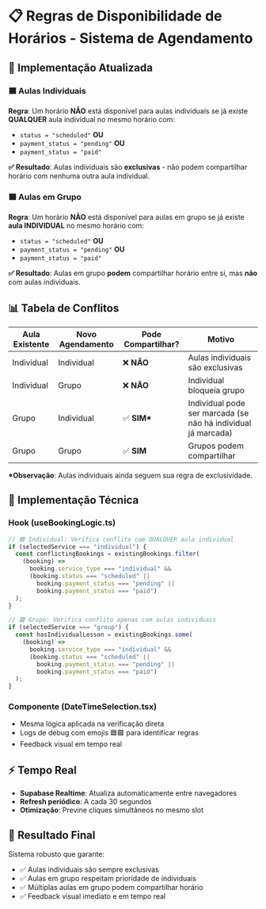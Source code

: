 # 📋 Regras de Disponibilidade de Horários - Sistema de Agendamento

## 🎯 Implementação Atualizada

### 🟦 **Aulas Individuais**

**Regra**: Um horário **NÃO** está disponível para aulas individuais se já existe **QUALQUER** aula individual no mesmo horário com:

- `status = "scheduled"` **OU**
- `payment_status = "pending"` **OU**
- `payment_status = "paid"`

**✅ Resultado**: Aulas individuais são **exclusivas** - não podem compartilhar horário com nenhuma outra aula individual.

### 🟩 **Aulas em Grupo**

**Regra**: Um horário **NÃO** está disponível para aulas em grupo se já existe **aula INDIVIDUAL** no mesmo horário com:

- `status = "scheduled"` **OU**
- `payment_status = "pending"` **OU**
- `payment_status = "paid"`

**✅ Resultado**: Aulas em grupo **podem** compartilhar horário entre si, mas **não** com aulas individuais.

## 📊 **Tabela de Conflitos**

| Aula Existente | Novo Agendamento | Pode Compartilhar? | Motivo                                                        |
| -------------- | ---------------- | ------------------ | ------------------------------------------------------------- |
| Individual     | Individual       | ❌ **NÃO**         | Aulas individuais são exclusivas                              |
| Individual     | Grupo            | ❌ **NÃO**         | Individual bloqueia grupo                                     |
| Grupo          | Individual       | ✅ **SIM\***       | Individual pode ser marcada (se não há individual já marcada) |
| Grupo          | Grupo            | ✅ **SIM**         | Grupos podem compartilhar                                     |

**\*Observação**: Aulas individuais ainda seguem sua regra de exclusividade.

## 🔧 **Implementação Técnica**

### **Hook (useBookingLogic.ts)**

```typescript
// 🟦 Individual: Verifica conflito com QUALQUER aula individual
if (selectedService === "individual") {
  const conflictingBookings = existingBookings.filter(
    (booking) =>
      booking.service_type === "individual" &&
      (booking.status === "scheduled" ||
        booking.payment_status === "pending" ||
        booking.payment_status === "paid")
  );
}

// 🟩 Grupo: Verifica conflito apenas com aulas individuais
if (selectedService === "group") {
  const hasIndividualLesson = existingBookings.some(
    (booking) =>
      booking.service_type === "individual" &&
      (booking.status === "scheduled" ||
        booking.payment_status === "pending" ||
        booking.payment_status === "paid")
  );
}
```

### **Componente (DateTimeSelection.tsx)**

- Mesma lógica aplicada na verificação direta
- Logs de debug com emojis 🟦🟩 para identificar regras
- Feedback visual em tempo real

## ⚡ **Tempo Real**

- **Supabase Realtime**: Atualiza automaticamente entre navegadores
- **Refresh periódico**: A cada 30 segundos
- **Otimização**: Previne cliques simultâneos no mesmo slot

## 🎯 **Resultado Final**

Sistema robusto que garante:

- ✅ Aulas individuais são sempre exclusivas
- ✅ Aulas em grupo respeitam prioridade de individuais
- ✅ Múltiplas aulas em grupo podem compartilhar horário
- ✅ Feedback visual imediato e em tempo real
